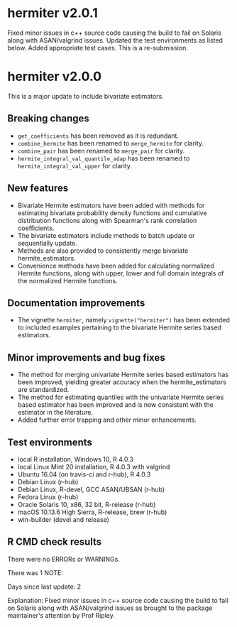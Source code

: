# hermiter v2.0.1

Fixed minor issues in c++ source code causing the build to fail on Solaris 
along with ASAN/valgrind issues. Updated the test environments as listed below. 
Added appropriate test cases. This is a re-submission.

# hermiter v2.0.0

This is a major update to include bivariate estimators.  

## Breaking changes

* `get_coefficients` has been removed as it is redundant.
* `combine_hermite` has been renamed to `merge_hermite` for clarity.
* `combine_pair` has been renamed to `merge_pair` for clarity.
* `hermite_integral_val_quantile_adap` has been renamed to 
`hermite_integral_val_upper` for clarity.

## New features

* Bivariate Hermite estimators have been added with methods for estimating 
bivariate probability density functions and cumulative distribution functions 
along with Spearman's rank correlation coefficients.
* The bivariate estimators include methods to batch update or sequentially 
update.
* Methods are also provided to consistently merge bivariate hermite_estimators.
* Convenience methods have been added for calculating normalized Hermite 
functions, along with upper, lower and full domain integrals of the 
normalized Hermite functions. 

## Documentation improvements

* The vignette `hermiter`, namely `vignette("hermiter")` has been extended to 
included examples pertaining to the bivariate Hermite series based estimators.

## Minor improvements and bug fixes
  
* The method for merging univariate Hermite series based estimators has been
improved, yielding greater accuracy when the hermite_estimators are 
standardized.
* The method for estimating quantiles with the univariate Hermite series based
estimator has been improved and is now consistent with the estimator in the
literature.
* Added further error trapping and other minor enhancements.

## Test environments
* local R installation, Windows 10, R 4.0.3
* local Linux Mint 20 installation, R 4.0.3 with valgrind
* Ubuntu 16.04 (on travis-ci and r-hub), R 4.0.3
* Debian Linux (r-hub)
* Debian Linux, R-devel, GCC ASAN/UBSAN (r-hub)
* Fedora Linux (r-hub)
* Oracle Solaris 10, x86, 32 bit, R-release (r-hub)
* macOS 10.13.6 High Sierra, R-release, brew (r-hub)
* win-builder (devel and release)

## R CMD check results
There were no ERRORs or WARNINGs. 

There was 1 NOTE:

Days since last update: 2

Explanation: Fixed minor issues in c++ source code causing the build to fail on 
Solaris along with ASAN/valgrind issues as brought to the package maintainer's 
attention by Prof Ripley.


